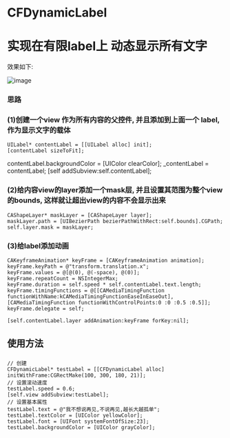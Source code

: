# CFDynamicLabel
实现在有限label上 动态显示所有文字
===========================
效果如下:

![image](https://github.com/yuchuanfeng/CFDynamicLabel/blob/master/001.gif)

### 思路
### (1)创建一个view 作为所有内容的父控件, 并且添加到上面一个 label, 作为显示文字的载体




    UILabel* contentLabel = [[UILabel alloc] init];
    [contentLabel sizeToFit];
   contentLabel.backgroundColor = [UIColor clearColor];
    _contentLabel = contentLabel;
    [self addSubview:self.contentLabel];

### (2)给内容view的layer添加一个mask层, 并且设置其范围为整个view的bounds, 这样就让超出view的内容不会显示出来
    CAShapeLayer* maskLayer = [CAShapeLayer layer];
    maskLayer.path = [UIBezierPath bezierPathWithRect:self.bounds].CGPath;
    self.layer.mask = maskLayer;

### (3)给label添加动画
    CAKeyframeAnimation* keyFrame = [CAKeyframeAnimation animation];
    keyFrame.keyPath = @"transform.translation.x";
    keyFrame.values = @[@(0), @(-space), @(0)];
    keyFrame.repeatCount = NSIntegerMax;
    keyFrame.duration = self.speed * self.contentLabel.text.length;
    keyFrame.timingFunctions = @[[CAMediaTimingFunction functionWithName:kCAMediaTimingFunctionEaseInEaseOut], [CAMediaTimingFunction functionWithControlPoints:0 :0 :0.5 :0.5]];
    keyFrame.delegate = self;
    
    [self.contentLabel.layer addAnimation:keyFrame forKey:nil];
    
    
使用方法
------------
### 
    // 创建
    CFDynamicLabel* testLabel = [[CFDynamicLabel alloc] initWithFrame:CGRectMake(100, 300, 180, 21)];
    // 设置滚动速度
    testLabel.speed = 0.6;
    [self.view addSubview:testLabel];
    // 设置基本属性
    testLabel.text = @"我不想说再见,不说再见,越长大越孤单";
    testLabel.textColor = [UIColor yellowColor];
    testLabel.font = [UIFont systemFontOfSize:23];
    testLabel.backgroundColor = [UIColor grayColor];
